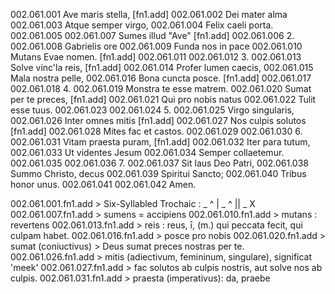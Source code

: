 002.061.001  Ave maris stella, [fn1.add]
002.061.002  Dei mater alma
002.061.003  Atque semper virgo,
002.061.004  Felix caeli porta.
002.061.005
002.061.007  Sumes illud "Ave" [fn1.add]
002.061.006  2.
002.061.008  Gabrielis ore
002.061.009  Funda nos in pace
002.061.010  Mutans Evae nomen. [fn1.add]
002.061.011
002.061.012  3.
002.061.013  Solve vinc'la reis, [fn1.add]
002.061.014  Profer lumen caecis,
002.061.015  Mala nostra pelle,
002.061.016  Bona cuncta posce. [fn1.add]
002.061.017
002.061.018  4.
002.061.019  Monstra te esse matrem.
002.061.020  Sumat per te preces, [fn1.add]
002.061.021  Qui pro nobis natus
002.061.022  Tulit esse tuus.
002.061.023
002.061.024  5.
002.061.025  Virgo singularis,
002.061.026  Inter omnes mitis [fn1.add]
002.061.027  Nos culpis solutos [fn1.add]
002.061.028  Mites fac et castos.
002.061.029
002.061.030  6.
002.061.031  Vitam praesta puram, [fn1.add]
002.061.032  Iter para tutum,
002.061.033  Ut videntes Jesum
002.061.034  Semper collaetemur.
002.061.035
002.061.036  7.
002.061.037  Sit laus Deo Patri,
002.061.038  Summo Christo, decus
002.061.039  Spiritui Sancto;
002.061.040  Tribus honor unus.
002.061.041
002.061.042  Amen.



002.061.001.fn1.add > Six-Syllabled Trochaic : _ ^ | _ ^ || _ X
002.061.007.fn1.add > sumens = accipiens
002.061.010.fn1.add > mutans : revertens
002.061.013.fn1.add > reis : reus, ī, (m.) qui peccata fecit, qui culpam habet.
002.061.016.fn1.add > posce pro nobis
002.061.020.fn1.add > sumat (coniuctivus) > Deus sumat preces nostras per te.
002.061.026.fn1.add > mitis (adiectivum, femininum, singulare), significat 'meek'
002.061.027.fn1.add > fac solutos ab culpis nostris, aut solve nos ab culpis.
002.061.031.fn1.add > praesta (imperativus): da, praebe
